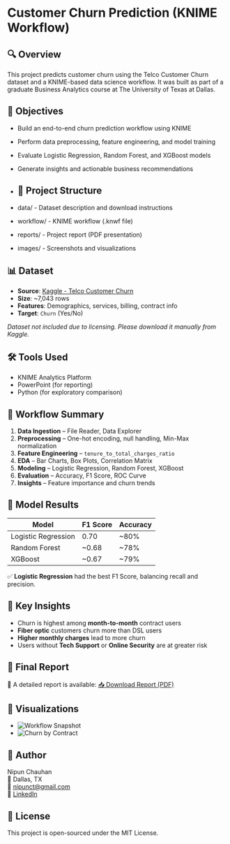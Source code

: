 # Customer Churn Prediction (KNIME Workflow)

## 🔍 Overview
This project predicts customer churn using the Telco Customer Churn dataset and a KNIME-based data science workflow. It was built as part of a graduate Business Analytics course at The University of Texas at Dallas.

## 🎯 Objectives
- Build an end-to-end churn prediction workflow using KNIME
- Perform data preprocessing, feature engineering, and model training
- Evaluate Logistic Regression, Random Forest, and XGBoost models
- Generate insights and actionable business recommendations

- ## 📁 Project Structure
- data/ - Dataset description and download instructions
- workflow/ - KNIME workflow (.knwf file)
- reports/ - Project report (PDF presentation)
- images/ - Screenshots and visualizations

## 📊 Dataset
- **Source**: [Kaggle - Telco Customer Churn](https://www.kaggle.com/blastchar/telco-customer-churn)
- **Size**: ~7,043 rows
- **Features**: Demographics, services, billing, contract info
- **Target**: `Churn` (Yes/No)

*Dataset not included due to licensing. Please download it manually from Kaggle.*

## 🛠 Tools Used
- KNIME Analytics Platform
- PowerPoint (for reporting)
- Python (for exploratory comparison)

## 🔄 Workflow Summary
1. **Data Ingestion** – File Reader, Data Explorer
2. **Preprocessing** – One-hot encoding, null handling, Min-Max normalization
3. **Feature Engineering** – `tenure_to_total_charges_ratio`
4. **EDA** – Bar Charts, Box Plots, Correlation Matrix
5. **Modeling** – Logistic Regression, Random Forest, XGBoost
6. **Evaluation** – Accuracy, F1 Score, ROC Curve
7. **Insights** – Feature importance and churn trends

## 🔢 Model Results
| Model              | F1 Score | Accuracy |
|-------------------|----------|----------|
| Logistic Regression | 0.70     | ~80%     |
| Random Forest       | ~0.68    | ~78%     |
| XGBoost             | ~0.67    | ~79%     |

✅ **Logistic Regression** had the best F1 Score, balancing recall and precision.

## 🧠 Key Insights
- Churn is highest among **month-to-month** contract users
- **Fiber optic** customers churn more than DSL users
- **Higher monthly charges** lead to more churn
- Users without **Tech Support** or **Online Security** are at greater risk

## 📘 Final Report
📝 A detailed report is available:
[📥 Download Report (PDF)](reports/customer_churn_presentation.pdf)

## 📸 Visualizations
- ![Workflow Snapshot](images/workflow_snapshot.png)
- ![Churn by Contract](images/churn_by_contract.png)

## 👤 Author
Nipun Chauhan  
📍 Dallas, TX  
📧 nipunct@gmail.com  
🔗 [LinkedIn](https://www.linkedin.com/in/nipun-chauhan/)

## 📝 License
This project is open-sourced under the MIT License.
